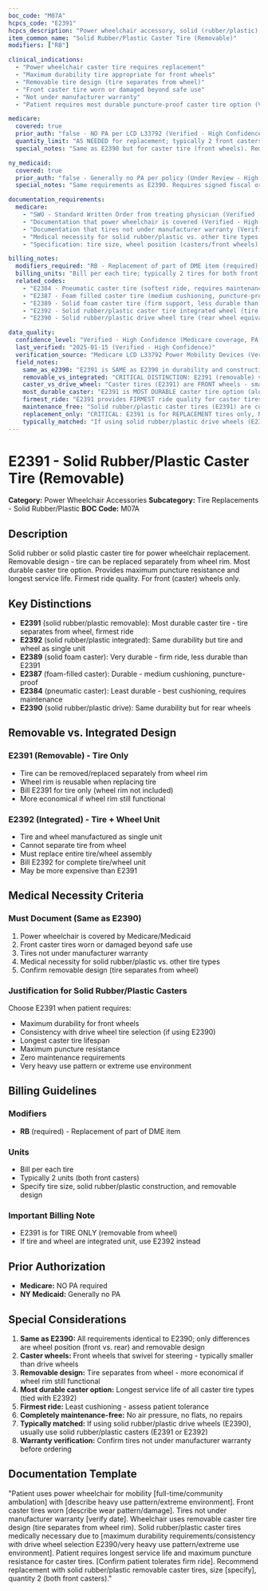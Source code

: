 ```yaml
---
boc_code: "M07A"
hcpcs_code: "E2391"
hcpcs_description: "Power wheelchair accessory, solid (rubber/plastic) caster tire (removable), any size, replacement only, each"
item_common_name: "Solid Rubber/Plastic Caster Tire (Removable)"
modifiers: ["RB"]

clinical_indications:
  - "Power wheelchair caster tire requires replacement"
  - "Maximum durability tire appropriate for front wheels"
  - "Removable tire design (tire separates from wheel)"
  - "Front caster tire worn or damaged beyond safe use"
  - "Not under manufacturer warranty"
  - "Patient requires most durable puncture-proof caster tire option (Verified - High Confidence)"

medicare:
  covered: true
  prior_auth: "false - NO PA per LCD L33792 (Verified - High Confidence)"
  quantity_limit: "AS NEEDED for replacement; typically 2 front casters (Verified - High Confidence)"
  special_notes: "Same as E2390 but for caster tire (front wheels). Removable design - tire can be replaced separately from wheel. Most durable caster tire option. For REPLACEMENT ONLY. RB modifier required for replacement. Medical necessity justification for solid rubber/plastic vs. other tire types. KU modifier NOT applicable. Face-to-face visit not required. PT/OT evaluation not required. RESNA ATP not required. (Verified - High Confidence)"

ny_medicaid:
  covered: true
  prior_auth: "false - Generally no PA per policy (Under Review - High Confidence)"
  special_notes: "Same requirements as E2390. Requires signed fiscal order from physician. Documentation of warranty status required. Home assessment not required for replacement parts. (Verified - High Confidence)"

documentation_requirements:
  medicare:
    - "SWO - Standard Written Order from treating physician (Verified - High Confidence)"
    - "Documentation that power wheelchair is covered (Verified - High Confidence)"
    - "Documentation that tires not under manufacturer warranty (Verified - High Confidence)"
    - "Medical necessity for solid rubber/plastic vs. other tire types (Under Review - High Confidence)"
    - "Specification: tire size, wheel position (casters/front wheels), solid rubber/plastic construction, removable design (Under Review - High Confidence)"

billing_notes:
  modifiers_required: "RB - Replacement of part of DME item (required) (Verified - High Confidence)"
  billing_units: "Bill per each tire; typically 2 tires for both front casters (Verified - High Confidence)"
  related_codes:
    - "E2384 - Pneumatic caster tire (softest ride, requires maintenance) (Verified - High Confidence)"
    - "E2387 - Foam filled caster tire (medium cushioning, puncture-proof) (Verified - High Confidence)"
    - "E2389 - Solid foam caster tire (firm support, less durable than E2391) (Verified - High Confidence)"
    - "E2392 - Solid rubber/plastic caster tire integrated wheel (tire and wheel as single unit) (Verified - High Confidence)"
    - "E2390 - Solid rubber/plastic drive wheel tire (rear wheel equivalent) (Verified - High Confidence)"

data_quality:
  confidence_level: "Verified - High Confidence (Medicare coverage, PA, billing); Under Review - High Confidence (tire characteristics, removable vs integrated distinction) (Verified - High Confidence)"
  last_verified: "2025-01-15 (Verified - High Confidence)"
  verification_source: "Medicare LCD L33792 Power Mobility Devices (Verified - High Confidence)"
  field_notes:
    same_as_e2390: "E2391 is SAME as E2390 in durability and construction. ONLY differences: (1) E2391 is for CASTER tires (front wheels), E2390 is for DRIVE WHEEL tires (rear wheels); (2) E2391 is REMOVABLE design (tire separates from wheel). All clinical criteria, documentation requirements, and justification requirements identical to E2390. (Under Review - High Confidence)"
    removable_vs_integrated: "CRITICAL DISTINCTION: E2391 (removable) vs. E2392 (integrated). E2391 is REMOVABLE design - tire can be removed/replaced separately from wheel rim. Wheel rim can be reused. E2392 is INTEGRATED design - tire and wheel are manufactured as single unit, cannot separate tire from wheel. If replacing E2391, only need to buy tire. If replacing E2392, must buy entire tire/wheel unit. (Under Review - High Confidence)"
    caster_vs_drive_wheel: "Caster tires (E2391) are FRONT wheels - smaller swivel wheels that provide steering and stability. Drive wheel tires (E2390) are REAR wheels - larger powered wheels that propel the wheelchair. Different codes for different wheel positions. Typically need 2 caster tires (one for each front wheel). (Verified - High Confidence)"
    most_durable_caster: "E2391 is MOST DURABLE caster tire option (along with E2392). Solid rubber/plastic construction provides maximum durability and longest lifespan for front wheels. Same durability hierarchy as drive wheels: E2384 pneumatic (least durable) < E2387 foam-filled < E2389 solid foam < E2391 solid rubber/plastic (most durable). (Under Review - High Confidence)"
    firmest_ride: "E2391 provides FIRMEST ride quality for caster tires (same as E2392). Least cushioning of all caster tire options. Same firmness hierarchy as drive wheels: E2384 pneumatic (softest) < E2387 foam-filled < E2389 solid foam < E2391 solid rubber/plastic (firmest). (Under Review - High Confidence)"
    maintenance_free: "Solid rubber/plastic caster tires (E2391) are completely maintenance-free. No air pressure to check, no flats possible, no repairs needed. Longest service life of all caster tire options. (Under Review - High Confidence)"
    replacement_only: "CRITICAL: E2391 is for REPLACEMENT tires only, NOT for initial wheelchair issue. Caster tires included with wheelchair at initial issue. RB modifier required to indicate replacement part. (Verified - High Confidence)"
    typically_matched: "If using solid rubber/plastic drive wheels (E2390), typically use solid rubber/plastic casters (E2391 or E2392) for consistency in tire type and durability across all wheelchair wheels. (Under Review - High Confidence)"
---
```


# E2391 - Solid Rubber/Plastic Caster Tire (Removable)

**Category:** Power Wheelchair Accessories
**Subcategory:** Tire Replacements - Solid Rubber/Plastic
**BOC Code:** M07A

## Description

Solid rubber or solid plastic caster tire for power wheelchair replacement. Removable design - tire can be replaced separately from wheel rim. Most durable caster tire option. Provides maximum puncture resistance and longest service life. Firmest ride quality. For front (caster) wheels only.

## Key Distinctions

- **E2391** (solid rubber/plastic removable): Most durable caster tire - tire separates from wheel, firmest ride
- **E2392** (solid rubber/plastic integrated): Same durability but tire and wheel as single unit
- **E2389** (solid foam caster): Very durable - firm ride, less durable than E2391
- **E2387** (foam-filled caster): Durable - medium cushioning, puncture-proof
- **E2384** (pneumatic caster): Least durable - best cushioning, requires maintenance
- **E2390** (solid rubber/plastic drive): Same durability but for rear wheels

## Removable vs. Integrated Design

### E2391 (Removable) - Tire Only
- Tire can be removed/replaced separately from wheel rim
- Wheel rim is reusable when replacing tire
- Bill E2391 for tire only (wheel rim not included)
- More economical if wheel rim still functional

### E2392 (Integrated) - Tire + Wheel Unit
- Tire and wheel manufactured as single unit
- Cannot separate tire from wheel
- Must replace entire tire/wheel assembly
- Bill E2392 for complete tire/wheel unit
- May be more expensive than E2391

## Medical Necessity Criteria

### Must Document (Same as E2390)
1. Power wheelchair is covered by Medicare/Medicaid
2. Front caster tires worn or damaged beyond safe use
3. Tires not under manufacturer warranty
4. Medical necessity for solid rubber/plastic vs. other tire types
5. Confirm removable design (tire separates from wheel)

### Justification for Solid Rubber/Plastic Casters
Choose E2391 when patient requires:
- Maximum durability for front wheels
- Consistency with drive wheel tire selection (if using E2390)
- Longest caster tire lifespan
- Maximum puncture resistance
- Zero maintenance requirements
- Very heavy use pattern or extreme use environment

## Billing Guidelines

### Modifiers
- **RB** (required) - Replacement of part of DME item

### Units
- Bill per each tire
- Typically 2 units (both front casters)
- Specify tire size, solid rubber/plastic construction, and removable design

### Important Billing Note
- E2391 is for TIRE ONLY (removable from wheel)
- If tire and wheel are integrated unit, use E2392 instead

## Prior Authorization

- **Medicare:** NO PA required
- **NY Medicaid:** Generally no PA

## Special Considerations

1. **Same as E2390:** All requirements identical to E2390; only differences are wheel position (front vs. rear) and removable design
2. **Caster wheels:** Front wheels that swivel for steering - typically smaller than drive wheels
3. **Removable design:** Tire separates from wheel - more economical if wheel rim still functional
4. **Most durable caster option:** Longest service life of all caster tire types (tied with E2392)
5. **Firmest ride:** Least cushioning - assess patient tolerance
6. **Completely maintenance-free:** No air pressure, no flats, no repairs
7. **Typically matched:** If using solid rubber/plastic drive wheels (E2390), usually use solid rubber/plastic casters (E2391 or E2392)
8. **Warranty verification:** Confirm tires not under manufacturer warranty before ordering

## Documentation Template

"Patient uses power wheelchair for mobility [full-time/community ambulation] with [describe heavy use pattern/extreme environment]. Front caster tires worn [describe wear pattern/damage]. Tires not under manufacturer warranty [verify date]. Wheelchair uses removable caster tire design (tire separates from wheel rim). Solid rubber/plastic caster tires medically necessary due to [maximum durability requirements/consistency with drive wheel selection E2390/very heavy use pattern/extreme use environment]. Patient requires longest service life and maximum puncture resistance for caster tires. [Confirm patient tolerates firm ride]. Recommend replacement with solid rubber/plastic removable caster tires, size [specify], quantity 2 (both front casters)."
